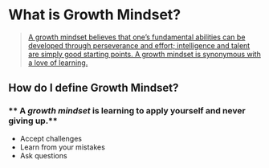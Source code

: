 # What is Growth Mindset? 
>    [A growth mindset believes that one’s fundamental abilities can be developed through perseverance and effort; intelligence and talent are simply good starting points. A growth mindset is synonymous with a love of learning.](https://www.atlassian.com/blog/inside-atlassian/growth-mindset) 

## How do I define Growth Mindset?

### ** A _growth mindset_ is learning to apply yourself and never giving up.**

- Accept challenges
- Learn from your mistakes
- Ask questions

######
